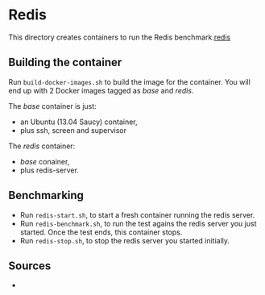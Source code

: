 Redis
=====

This directory creates containers to run the Redis
benchmark.[redis]

Building the container
----------------------

Run ```build-docker-images.sh``` to build the image
for the container.
You will end up with 2 Docker images tagged as *base* and *redis*.

The *base* container is just:

* an Ubuntu (13.04 Saucy) container,
* plus ssh, screen and supervisor

The *redis* container:
* *base* conainer,
* plus redis-server.

Benchmarking
----------------------

* Run ```redis-start.sh```, to start a fresh container running the redis server.
* Run ```redis-benchmark.sh```, to run the test agains the redis server you just started.  Once the test ends, this container stops.
* Run ```redis-stop.sh```, to stop the redis server you started initially.


Sources
-------


* [redis]: http://redis.io/topics/benchmarks

